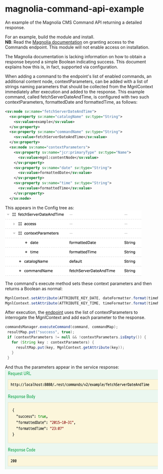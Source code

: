 # magnolia-command-api-example
An example of the Magnolia CMS Command API returning a detailed response.

For an example, build the module and install.  
**NB**: Read the [Magnolia documentation](https://documentation.magnolia-cms.com/display/DOCS/REST+API#RESTAPI-Enablingcommands "Enabling commands") on granting access to the Commands endpoint. This module will not enable access on installation.  

The Magnolia documentation is lacking information on how to obtain a response beyond a simple Boolean indicating success. This document explains how this is, in fact, supported via configuration.

When adding a command to the endpoint's list of enabled commands, an additional content node, contextParameters, can be added with a list of strings naming parameters that should be collected from the MgnlContext immediately after execution and added to the response. This example command, called fetchServerDateAndTime, is configured with two such contextParameters, formattedDate and formattedTime, as follows:

```xml
<sv:node sv:name="fetchServerDateAndTime">
  <sv:property sv:name="catalogName" sv:type="String">
    <sv:value>example</sv:value>
  </sv:property>
  <sv:property sv:name="commandName" sv:type="String">
    <sv:value>fetchServerDateAndTime</sv:value>
  </sv:property>
  <sv:node sv:name="contextParameters">
    <sv:property sv:name="jcr:primaryType" sv:type="Name">
      <sv:value>mgnl:contentNode</sv:value>
    </sv:property>
    <sv:property sv:name="date" sv:type="String">
      <sv:value>formattedDate</sv:value>
    </sv:property>
    <sv:property sv:name="time" sv:type="String">
      <sv:value>formattedTime</sv:value>
    </sv:property>
  </sv:node>
```

This appears in the Config tree as:  
<img src="https://github.com/malleusconsulting/magnolia-command-api-example/blob/gh_pages/contextParameters.png?raw=true" width="450" height="216" title="Configuration of contextParameters" />

The command's execute method sets these context parameters and then returns a Boolean as normal:
```Java
MgnlContext.setAttribute(ATTRIBUTE_KEY_DATE, dateFormatter.format(timeNow));
MgnlContext.setAttribute(ATTRIBUTE_KEY_TIME, timeFormatter.format(timeNow));
```

After execution, the [endpoint](http://git.magnolia-cms.com/gitweb/?p=modules/rest.git;a=blob;f=magnolia-rest-services/src/main/java/info/magnolia/rest/service/command/v2/CommandEndpoint.java;h=772ba5a01f37dbc4caf06e59f3c8b894b0286c54;hb=25747bd8f261651458811a7b5751e422470ca83e "CommandEndpoint.java v1.1.1") uses the list of contextParameters to interrogate the MgnlContext and add each parameter to the response.

```Java
commandsManager.executeCommand(command, commandMap);
 resultMap.put("success", true);
 if (contextParameters != null && !contextParameters.isEmpty()) {
   for (String key : contextParameters) {
     resultMap.put(key, MgnlContext.getAttribute(key));
   }
 }
```

And thus the parameters appear in the service response:  
<img src="https://raw.githubusercontent.com/malleusconsulting/magnolia-command-api-example/gh_pages/response.png" width="602" height="329" title="JSON response" />
